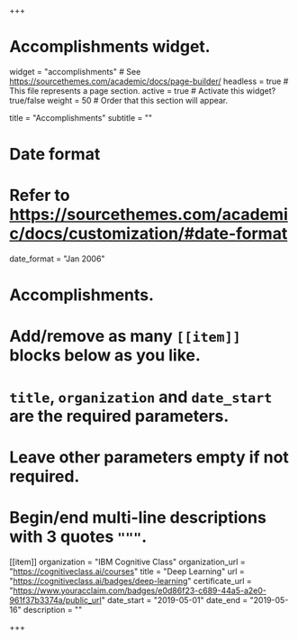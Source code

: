 +++
# Accomplishments widget.
widget = "accomplishments"  # See https://sourcethemes.com/academic/docs/page-builder/
headless = true  # This file represents a page section.
active = true  # Activate this widget? true/false
weight = 50  # Order that this section will appear.

title = "Accomplish&shy;ments"
subtitle = ""

# Date format
#   Refer to https://sourcethemes.com/academic/docs/customization/#date-format
date_format = "Jan 2006"

# Accomplishments.
#   Add/remove as many `[[item]]` blocks below as you like.
#   `title`, `organization` and `date_start` are the required parameters.
#   Leave other parameters empty if not required.
#   Begin/end multi-line descriptions with 3 quotes `"""`.

[[item]]
  organization = "IBM Cognitive Class"
  organization_url = "https://cognitiveclass.ai/courses"
  title = "Deep Learning"
  url = "https://cognitiveclass.ai/badges/deep-learning"
  certificate_url = "https://www.youracclaim.com/badges/e0d86f23-c689-44a5-a2e0-961f37b3374a/public_url"
  date_start = "2019-05-01"
  date_end = "2019-05-16"
  description = ""

+++
